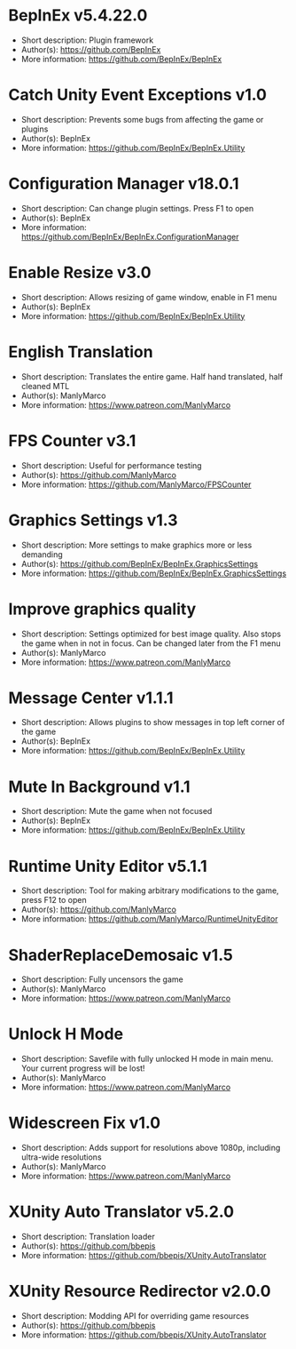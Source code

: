 # BepInEx v5.4.22.0
- Short description: Plugin framework
- Author(s):         https://github.com/BepInEx
- More information:  https://github.com/BepInEx/BepInEx

# Catch Unity Event Exceptions v1.0
- Short description: Prevents some bugs from affecting the game or plugins
- Author(s):         BepInEx
- More information:  https://github.com/BepInEx/BepInEx.Utility

# Configuration Manager v18.0.1
- Short description: Can change plugin settings. Press F1 to open
- Author(s):         BepInEx
- More information:  https://github.com/BepInEx/BepInEx.ConfigurationManager

# Enable Resize v3.0
- Short description: Allows resizing of game window, enable in F1 menu
- Author(s):         BepInEx
- More information:  https://github.com/BepInEx/BepInEx.Utility

# English Translation
- Short description: Translates the entire game. Half hand translated, half cleaned MTL
- Author(s):         ManlyMarco
- More information:  https://www.patreon.com/ManlyMarco

# FPS Counter v3.1
- Short description: Useful for performance testing
- Author(s):         https://github.com/ManlyMarco
- More information:  https://github.com/ManlyMarco/FPSCounter

# Graphics Settings v1.3
- Short description: More settings to make graphics more or less demanding
- Author(s):         https://github.com/BepInEx/BepInEx.GraphicsSettings
- More information:  https://github.com/BepInEx/BepInEx.GraphicsSettings

# Improve graphics quality
- Short description: Settings optimized for best image quality. Also stops the game when in not in focus. Can be changed later from the F1 menu
- Author(s):         ManlyMarco
- More information:  https://www.patreon.com/ManlyMarco

# Message Center v1.1.1
- Short description: Allows plugins to show messages in top left corner of the game
- Author(s):         BepInEx
- More information:  https://github.com/BepInEx/BepInEx.Utility

# Mute In Background v1.1
- Short description: Mute the game when not focused
- Author(s):         BepInEx
- More information:  https://github.com/BepInEx/BepInEx.Utility

# Runtime Unity Editor v5.1.1
- Short description: Tool for making arbitrary modifications to the game, press F12 to open
- Author(s):         https://github.com/ManlyMarco
- More information:  https://github.com/ManlyMarco/RuntimeUnityEditor

# ShaderReplaceDemosaic v1.5
- Short description: Fully uncensors the game
- Author(s):         ManlyMarco
- More information:  https://www.patreon.com/ManlyMarco

# Unlock H Mode
- Short description: Savefile with fully unlocked H mode in main menu. Your current progress will be lost!
- Author(s):         ManlyMarco
- More information:  https://www.patreon.com/ManlyMarco

# Widescreen Fix v1.0
- Short description: Adds support for resolutions above 1080p, including ultra-wide resolutions
- Author(s):         ManlyMarco
- More information:  https://www.patreon.com/ManlyMarco

# XUnity Auto Translator v5.2.0
- Short description: Translation loader
- Author(s):         https://github.com/bbepis
- More information:  https://github.com/bbepis/XUnity.AutoTranslator

# XUnity Resource Redirector v2.0.0
- Short description: Modding API for overriding game resources
- Author(s):         https://github.com/bbepis
- More information:  https://github.com/bbepis/XUnity.AutoTranslator

